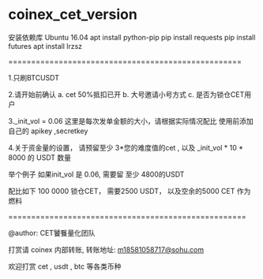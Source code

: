 # coinex_cet_version

安装依赖库  Ubuntu 16.04 
apt install python-pip
pip install requests
pip install futures
apt install lrzsz

===================================================

1.只刷BTCUSDT

2.请开始前确认
	a. cet 50%抵扣已开
	b. 大号邀请小号方式
	c. 是否为锁仓CET用户

3._init_vol = 0.06   这里是每次发单金额的大小，请根据实际情况配比
   使用前添加自己的 apikey ,secretkey


4.关于资金量的设置， 请预留至少 3*您的难度值的cet ,  以及  _init_vol * 10 * 8000 的 USDT 数量

举个例子  如果init_vol 是 0.06, 需要留 至少 4800的USDT

配比如下  100 0000 锁仓CET， 需要2500 USDT， 以及空余的5000 CET 作为燃料


====================================================

@author:  CET饕餮量化团队

打赏请 coinex 内部转账, 转账地址:
m18581058717@sohu.com

欢迎打赏 cet , usdt , btc 等各类币种
